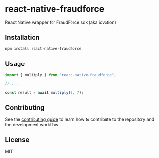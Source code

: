 # react-native-fraudforce

React Native wrapper for FraudForce sdk (aka iovation)

## Installation

```sh
npm install react-native-fraudforce
```

## Usage

```js
import { multiply } from "react-native-fraudforce";

// ...

const result = await multiply(3, 7);
```

## Contributing

See the [contributing guide](CONTRIBUTING.md) to learn how to contribute to the repository and the development workflow.

## License

MIT
